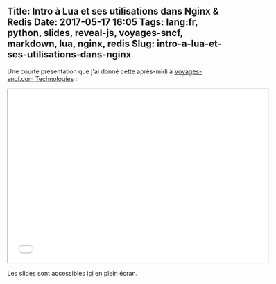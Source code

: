 Title: Intro à Lua et ses utilisations dans Nginx & Redis
Date: 2017-05-17 16:05
Tags: lang:fr, python, slides, reveal-js, voyages-sncf, markdown, lua, nginx, redis
Slug: intro-a-lua-et-ses-utilisations-dans-nginx
---
Une courte présentation que j'ai donné cette après-midi à [Voyages-sncf.com Technologies](http://jobs.voyages-sncf.com) :

<div style="text-align:center;"><iframe src="/lucas/slides/intro-lua/" width="600" height="400">
  <p>Iframes non supportées. Cliquez sur le lien dans le paragraphe ci-dessous pour accéder directement aux slides.</p>
</iframe></div>

Les slides sont accessibles [ici](/lucas/slides/intro-lua/) en plein écran.